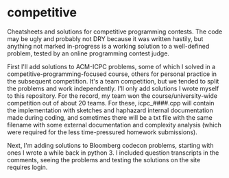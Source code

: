 # competitive
Cheatsheets and solutions for competitive programming contests.
The code may be ugly and probably not DRY because it was written hastily, but anything not marked in-progress is a working solution to a well-defined problem, tested by an online programming contest judge.

First I'll add solutions to ACM-ICPC problems, some of which I solved in a competitive-programming-focused course, others for personal practice in the subsequent competition. It's a team competition, but we tended to split the problems and work independently. I'll only add solutions I wrote myself to this repository. For the record, my team won the course/university-wide competition out of about 20 teams.
For these, icpc_####.cpp will contain the implementation with sketches and haphazard internal documentation made during coding, and sometimes there will be a txt file with the same filename with some external documentation and complexity analysis (which were required for the less time-pressured homework submissions).

Next, I'm adding solutions to Bloomberg codecon problems, starting with ones I wrote a while back in python 3. I included question transcripts in the comments, seeing the problems and testing the solutions on the site requires login.